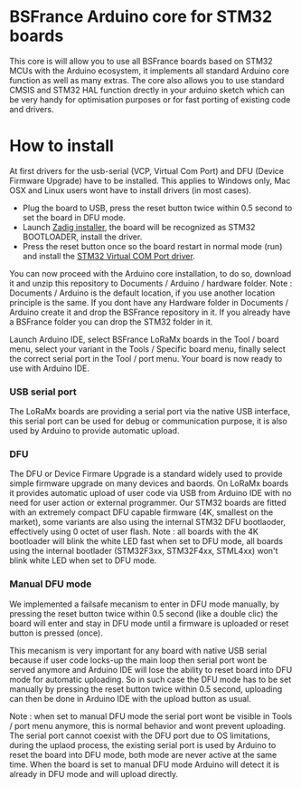 # BSFrance Arduino core for STM32 boards

This core is will allow you to use all BSFrance boards based on STM32 MCUs with the Arduino ecosystem, it implements all standard Arduino core function as well as many extras. The core also allows you to use standard CMSIS and STM32 HAL function drectly in your arduino sketch which can be very handy for optimisation purposes or for fast porting of existing code and drivers.

# How to install

At first drivers for the usb-serial (VCP, Virtual Com Port) and DFU (Device Firmware Upgrade) have to be installed. This applies to Windows only, Mac OSX and Linux users wont have to install drivers (in most cases).

  - Plug the board to USB, press the reset button twice within 0.5 second to set the board in DFU mode.
  - Launch [Zadig installer](https://github.com/BSFrance/BSFrance-stm32/raw/master/stm32/tools/win/drivers/zadig-2.3.exe "Zadig installer"), the board will be recognized as STM32 BOOTLOADER, install the driver.
  - Press the reset button once so the board restart in normal mode (run) and install the [STM32 Virtual COM Port driver](https://github.com/BSFrance/BSFrance-stm32/raw/master/stm32/tools/win/drivers/Virtual%20Com%20port%20driver%20V1.4.0.msi "STM32 Virtual COM Port driver").

You can now proceed with the Arduino core installation, to do so, download it and unzip this repository to Documents / Arduino / hardware folder. Note : Documents / Arduino is the default location, if you use another location principle is the same. If you dont have any Hardware folder in Documents / Arduino create it and drop the BSFrance repository in it. If you already have a BSFrance folder you can drop the STM32 folder in it.

Launch Arduino IDE, select BSFrance LoRaMx boards in the Tool / board menu, select your variant in the Tools / Specific board menu, finally select the correct serial port in the Tool / port menu. Your board is now ready to use with Arduino IDE.

### USB serial port

The LoRaMx boards are providing a serial port via the native USB interface, this serial port can be used for debug or communication purpose, it is also used by Arduino to provide automatic upload.

### DFU

The DFU or Device Firmare Upgrade is a standard widely used to provide simple firmware upgrade on many devices and baords. On LoRaMx boards it provides automatic upload of user code via USB from Arduino IDE with no need for user action or external programmer.
Our STM32 boards are fitted with an extremely compact DFU capable firmware (4K, smallest on the market), some variants are also using the internal STM32 DFU bootlaoder, effectively using 0 octet of user flash.
Note : all boards with the 4K bootloader will blink the white LED fast when set to DFU mode, all boards using the internal bootlader (STM32F3xx, STM32F4xx, STML4xx) won't blink white LED when set to DFU mode.


### Manual DFU mode

We implemented a failsafe mecanism to enter in DFU mode manually, by pressing the reset button twice within 0.5 second (like a double clic) the board will enter and stay in DFU mode until a firmware is uploaded or reset button is pressed (once).

This mecanism is very important for any board with native USB serial because if user code locks-up the main loop then serial port wont be served anymore and Arduino IDE will lose the ability to reset board into DFU mode for automatic uploading.
So in such case the DFU mode has to be set manually by pressing the reset button twice within 0.5 second, uploading can then be done in Arduino IDE with the upload button as usual.

Note : when set to manual DFU mode the serial port wont be visible in Tools / port menu anymore, this is normal behavior and wont prevent uploading. The serial port cannot coexist with the DFU port due to OS limitations, during the uplaod process, the existing serial port is used by Arduino to reset the board into DFU mode, both mode are never active at the same time. When the board is set to manual DFU mode Arduino will detect it is already in DFU mode and will upload directly.
